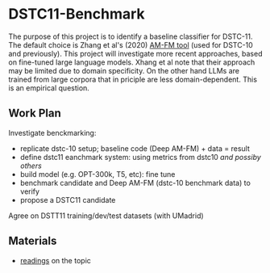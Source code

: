 # DSTC11-Benchmark
The purpose of this project is to identify a baseline classifier for DSTC-11. The default choice is Zhang et al's (2020) [AM-FM tool](readings/IWSDS_2020_paper_11.pdf) (used for DSTC-10 and previously). 
This project will investigate more recent approaches, based on fine-tuned large language models. Xhang et al note that their approach may be limited due to domain specificity. On the other hand LLMs are trained from large corpora that in priciple are less domain-dependent. This is an empirical question.

## Work Plan
Investigate benckmarking:
- replicate dstc-10 setup; baseline code (Deep AM-FM) + data = result
- define dstc11 eanchmark system: using metrics from dstc10 *and possiby others*
- build model (e.g. OPT-300k, T5, etc): fine tune
- benchmark candidate and Deep AM-FM (dstc-10 benchmark data) to verify
- propose a DSTC11 candidate 

Agree on DSTT11 training/dev/test datasets (with UMadrid)

## Materials
- [readings](readings/README.md) on the topic
